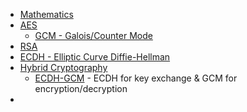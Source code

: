 * [Mathematics](Mathematics/mathematics.md)
* [AES](AES/aes.md)
    * [GCM - Galois/Counter Mode](AES/gcm.md)
* [RSA](RSA/rsa.md)
* [ECDH - Elliptic Curve Diffie-Hellman](ECDH/ecdh.md)
* [Hybrid Cryptography](hybrid-cryptography/hybrid-cryptography.md)
  * [ECDH-GCM](/hybrid-cryptography/ecdh-gcm/echd-gcm.md) - ECDH for key exchange & GCM for encryption/decryption
* 